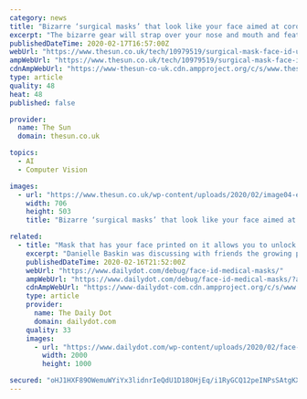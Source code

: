 ```yaml
---
category: news
title: "Bizarre ‘surgical masks’ that look like your face aimed at coronavirus-fearing iPhone owners"
excerpt: "The bizarre gear will strap over your nose and mouth and feature an image of the lower half of your face so it can \"work with facial recognition software\". Sales of medical masks have gone through the roof in recent weeks is response to the coronavirus outbreak, which has so far killed more than 1,700 people with 71,000 cases globally."
publishedDateTime: 2020-02-17T16:57:00Z
webUrl: "https://www.thesun.co.uk/tech/10979519/surgical-mask-face-id-unlock-iphone/"
ampWebUrl: "https://www.thesun.co.uk/tech/10979519/surgical-mask-face-id-unlock-iphone/amp/"
cdnAmpWebUrl: "https://www-thesun-co-uk.cdn.ampproject.org/c/s/www.thesun.co.uk/tech/10979519/surgical-mask-face-id-unlock-iphone/amp/"
type: article
quality: 48
heat: 48
published: false

provider:
  name: The Sun
  domain: thesun.co.uk

topics:
  - AI
  - Computer Vision

images:
  - url: "https://www.thesun.co.uk/wp-content/uploads/2020/02/image04-e1581951656443.jpg?strip=all&w=706&quality=100"
    width: 706
    height: 503
    title: "Bizarre ‘surgical masks’ that look like your face aimed at coronavirus-fearing iPhone owners"

related:
  - title: "Mask that has your face printed on it allows you to unlock your phone during viral epidemics"
    excerpt: "Danielle Baskin was discussing with friends the growing prevalence of surgical masks when the issue of facial recognition was brought up. How could one utilize technologies such as Face ID to unlock their phone while the bottom half of their face was covered? “Easy,” exclaimed Baskin, a San Francisco-based artist. “Just print your face on ..."
    publishedDateTime: 2020-02-16T21:52:00Z
    webUrl: "https://www.dailydot.com/debug/face-id-medical-masks/"
    ampWebUrl: "https://www.dailydot.com/debug/face-id-medical-masks/?amp"
    cdnAmpWebUrl: "https://www-dailydot-com.cdn.ampproject.org/c/s/www.dailydot.com/debug/face-id-medical-masks/?amp"
    type: article
    provider:
      name: The Daily Dot
      domain: dailydot.com
    quality: 33
    images:
      - url: "https://www.dailydot.com/wp-content/uploads/2020/02/face-id-masks.jpg"
        width: 2000
        height: 1000

secured: "oHJ1HXF89OWemuWYiYx3lidnrIeQdU1D18OHjEq/i1RyGCQ12peINPsSAtgKXbJb7awbzkwFctHF6sY3XocM0Lgj87mH3moqiYygs9dVE8LltvMk501rwZKyvozBr5Qa2aCA0gmbweZO1vUIDeUGLh6HlFhwSJ7ZtpO0jdVv0xxs20BDk6Nte+LFPBYytyK6KV7OTw2Wi/TrvhzmpPDWvul2VZcWeb8BQfbnwP6T1n/+4lmhoic6IKBoI9p3zLiOo1VphKSZJWguCE08+rdcTd//ZvGIRNiWkQbdtbBVXKTZj0lWzaUOJbHO/0Kn4G4L;NT1R9+B6eCJWa9dBFfi18Q=="
---
```


